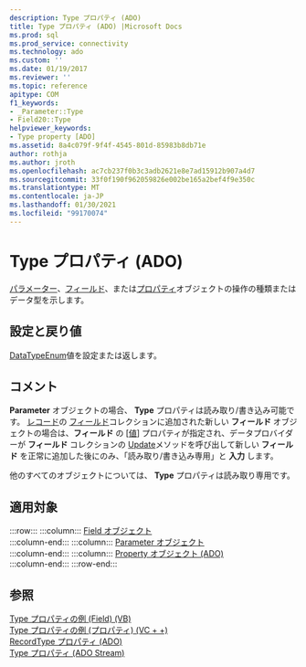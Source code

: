 ```yaml
---
description: Type プロパティ (ADO)
title: Type プロパティ (ADO) |Microsoft Docs
ms.prod: sql
ms.prod_service: connectivity
ms.technology: ado
ms.custom: ''
ms.date: 01/19/2017
ms.reviewer: ''
ms.topic: reference
apitype: COM
f1_keywords:
- _Parameter::Type
- Field20::Type
helpviewer_keywords:
- Type property [ADO]
ms.assetid: 8a4c079f-9f4f-4545-801d-85983b8db71e
author: rothja
ms.author: jroth
ms.openlocfilehash: ac7cb237f0b3c3adb2621e8e7ad15912b907a4d7
ms.sourcegitcommit: 33f0f190f962059826e002be165a2bef4f9e350c
ms.translationtype: MT
ms.contentlocale: ja-JP
ms.lasthandoff: 01/30/2021
ms.locfileid: "99170074"
---
```

# <a name="type-property-ado"></a>Type プロパティ (ADO)
[パラメーター](./parameter-object.md)、[フィールド](./field-object.md)、または[プロパティ](./property-object-ado.md)オブジェクトの操作の種類またはデータ型を示します。  
  
## <a name="settings-and-return-values"></a>設定と戻り値  
 [DataTypeEnum](./datatypeenum.md)値を設定または返します。  
  
## <a name="remarks"></a>コメント  
 **Parameter** オブジェクトの場合、 **Type** プロパティは読み取り/書き込み可能です。 [レコード](./record-object-ado.md)の [フィールド](./fields-collection-ado.md)コレクションに追加された新しい **フィールド** オブジェクトの場合は、**フィールド** の [[値](./value-property-ado.md)] プロパティが指定され、データプロバイダーが **フィールド** コレクションの [Update](./update-method.md)メソッドを呼び出して新しい **フィールド** を正常に追加した後にのみ、「読み取り/書き込み専用」と **入力** します。  
  
 他のすべてのオブジェクトについては、 **Type** プロパティは読み取り専用です。  
  
## <a name="applies-to"></a>適用対象  

:::row:::
    :::column:::
        [Field オブジェクト](./field-object.md)  
    :::column-end:::
    :::column:::
        [Parameter オブジェクト](./parameter-object.md)  
    :::column-end:::
    :::column:::
        [Property オブジェクト (ADO)](./property-object-ado.md)  
    :::column-end:::
:::row-end:::

## <a name="see-also"></a>参照  
 [Type プロパティの例 (Field) (VB)](./type-property-example-field-vb.md)   
 [Type プロパティの例 (プロパティ) (VC + +)](./type-property-example-property-vc.md)   
 [RecordType プロパティ (ADO)](./recordtype-property-ado.md)   
 [Type プロパティ (ADO Stream)](./type-property-ado-stream.md)